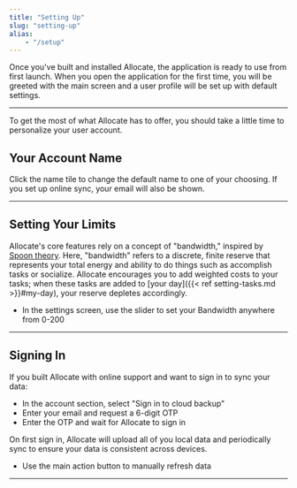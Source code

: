 ```yaml
---
title: "Setting Up"
slug: "setting-up"
alias:
    - "/setup"
---
```


Once you've built and installed Allocate, the application is ready to use from first launch. When you open the application for the first time, you will be greeted with the main screen and a user profile will be set up with default settings.

<!-- image here -->
--- 

To get the most of what Allocate has to offer, you should take a little time to personalize your user account.

## Your Account Name

Click the name tile to change the default name to one of your choosing. If you set up online sync, your email will also be shown.

<!-- image here -->
--- 

## Setting Your Limits

Allocate's core features rely on a concept of "bandwidth," inspired by [Spoon theory](https://butyoudontlooksick.com/articles/written-by-christine/the-spoon-theory/). Here, "bandwidth" refers to a discrete, finite reserve that represents your total energy and ability to do things such as accomplish tasks or socialize. Allocate encourages you to add weighted costs to your tasks; when these tasks are added to [your day]({{< ref setting-tasks.md >}}#my-day), your reserve depletes accordingly.

- In the settings screen, use the slider to set your Bandwidth anywhere from 0-200

<!-- image here -->
--- 

## Signing In

If you built Allocate with online support and want to sign in to sync your data:
- In the account section, select "Sign in to cloud backup"
- Enter your email and request a 6-digit OTP
- Enter the OTP and wait for Allocate to sign in

On first sign in, Allocate will upload all of you local data and periodically sync to ensure your data is consistent across devices.

- Use the main action button to manually refresh data

<!-- image here -->
---

